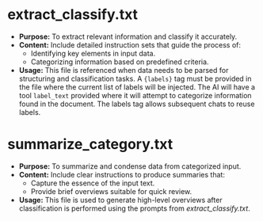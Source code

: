 # extract_classify.txt
- **Purpose:** To extract relevant information and classify it accurately.
- **Content:** Include detailed instruction sets that guide the process of:
    - Identifying key elements in input data.
    - Categorizing information based on predefined criteria.
- **Usage:** This file is referenced when data needs to be parsed for structuring and classification tasks. A `{labels}` tag must be provided in the file where the current list of labels will be injected. The AI will have a tool `label_text` provided where it will attempt to categorize information found in the document. The labels tag allows subsequent chats to reuse labels.

# summarize_category.txt
- **Purpose:** To summarize and condense data from categorized input.
- **Content:** Include clear instructions to produce summaries that:
    - Capture the essence of the input text.
    - Provide brief overviews suitable for quick review.
- **Usage:** This file is used to generate high-level overviews after classification is performed using the prompts from *extract_classify.txt*.